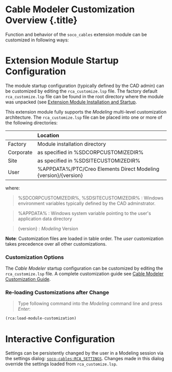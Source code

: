 # Cable Modeler Customization Overview {.title}

Function and behavior of the `soco_cables` extension module can be customized in following ways:

# Extension Module Startup Configuration

The module startup configuration (typically defined by the CAD admin) can be customized by
editing the `rca_customize.lsp` file.
The factory default `rca_customize.lsp` file can be found
in the root directory where the module was unpacked (see [Extension Module Installation and Startup](Installation.md).

This extension module fully supports the _Modeling_ multi-level customization architecture.
The `rca_customize.lsp` file can be placed into one or more of the following directories:

|           | Location                                                        |
| :-------  | :-------------------------------------------------------------  |
| Factory   | Module installation directory                                   |
| Corporate | as specified in %SDCORPCUSTOMIZEDIR%                            |
| Site      | as specified in %SDSITECUSTOMIZEDIR%                            |
| User      | %APPDATA%/PTC/Creo Elements Direct Modeling {version}/{version} |

where:

> %SDCORPCUSTOMIZEDIR%, %SDSITECUSTOMIZEDIR%
> :   Windows environment variables typically defined by the CAD adminstrator.

> %APPDATA%
> :   Windows system variable pointing to the user's application data directory

> {version}
> :   _Modeling_ Version

**Note**: Customization files are loaded in table order. The _user_ customization takes
precedence over all other customizations.

### Customization Options

The _Cable Modeler_ startup configuration can be customized by editing
the `rca_customize.lsp` file. A complete customization
guide see [Cable Modeler Customization Guide](rca_customize.html).

### Re-loading Customizations after Change

> Type following command into the _Modeling_ command line and press _Enter_:

~~~ lisp
(rca:load-module-customization)
~~~

# Interactive Configuration

Settings can be persistently changed by the user in a Modeling session via the
settings dialog: [`soco-cables:RCA_SETTINGS`](SOCO-CABLES/RCA_SETTINGS.dia.md). Changes made in this
dialog override the settings loaded from `rca_customize.lsp`.
